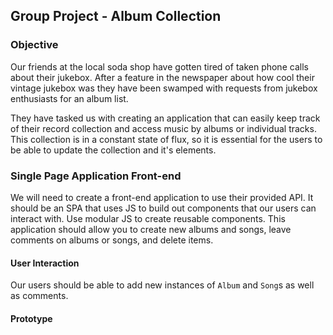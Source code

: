 ## Group Project -  Album Collection

### Objective
Our friends at the local soda shop have gotten tired of taken phone calls about their jukebox.  After a feature in the newspaper about how cool their vintage jukebox was they have been swamped with requests from jukebox enthusiasts for an album list.

They have tasked us with creating an application that can easily keep track of their record collection and access music by albums or individual tracks.  This collection is in a constant state of flux, so it is essential for the users to be able to update the collection and it's elements.


### Single Page Application Front-end

We will need to create a front-end application to use their provided API. It should be an SPA that uses JS to build out components that our users can interact with. Use modular JS to create reusable components.  This application should allow you to create new albums and songs, leave comments on albums or songs, and delete items.

#### User Interaction

Our users should be able to add new instances of `Album` and `Song`s as well as comments.

#### Prototype
